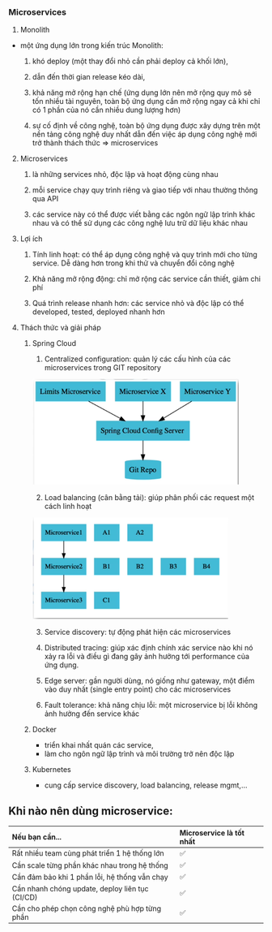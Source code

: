 ### Microservices

1. Monolith
- một ứng dụng lớn trong kiến trúc Monolith:
   
    1. khó deploy (một thay đổi nhỏ cần phải deploy cả khối lớn),
    
    2. dẫn đến thời gian release kéo dài,
    
    3. khả năng mở rộng hạn chế (ứng dụng lớn nên mở rộng quy mô sẽ tốn nhiều tài nguyên, toàn bộ ứng dụng cần mở rộng ngay cả khi chỉ có 1 phần của nó cần nhiều dung lượng hơn)
    
    4. sự cố định về công nghệ, toàn bộ ứng dụng được xây dựng trên một nền tảng công nghệ duy nhất dẫn đến việc áp dụng công nghệ mới trở thành thách thức
⇒ microservices

2. Microservices
   
   1. là những services nhỏ, độc lập và hoạt động cùng nhau

   2. mỗi service chạy quy trình riêng và giao tiếp với nhau thường thông qua API

   3. các service này có thể được viết bằng các ngôn ngữ lập trình khác nhau và có thể sử dụng các công nghệ lưu trữ dữ liệu khác nhau
   
4. Lợi ích 

   1. Tính linh hoạt: có thể áp dụng công nghệ và quy trình mới cho từng service. Dễ dàng hơn trong khi thử và chuyển đổi công nghệ

   3. Khả năng mở rộng động: chỉ mở rộng các service cần thiết, giảm chi phí 

   4. Quá trình release nhanh hơn: các service nhỏ và độc lập có thể developed, tested, deployed nhanh hơn

5. Thách thức và giải pháp

   1. Spring Cloud 

      1. Centralized configuration: quản lý các cấu hình của các microservices trong GIT  repository
      
      ![img.png](images/img.png)

      2. Load balancing (cân bằng tải): giúp phân phối các request một cách linh hoạt
      
      ![img_1.png](images/img_1.png)

      3. Service discovery: tự động phát hiện các microservices
         
      4. Distributed tracing: giúp xác định chính xác service nào khi nó xảy ra lỗi và điều gì đang gây ảnh hưởng tới performance của ứng dụng.
         
      5. Edge server: gần người dùng, nó giống như gateway, một điểm vào duy nhất (single entry point) cho các microservices
             
      6. Fault tolerance: khả năng chịu lỗi: một microservice bị lỗi không ảnh hưởng đến service khác 

   3. Docker
      - triển khai nhất quán các service, 
      - làm cho ngôn ngữ lập trình và môi trường trở nên độc lập

   4. Kubernetes
   
      - cung cấp service discovery, load balancing, release mgmt,...
     

## Khi nào nên dùng microservice:

| Nếu bạn cần... | Microservice là tốt nhất |
|:---|:---|
| Rất nhiều team cùng phát triển 1 hệ thống lớn | ✅ |
| Cần scale từng phần khác nhau trong hệ thống | ✅ |
| Cần đảm bảo khi 1 phần lỗi, hệ thống vẫn chạy | ✅ |
| Cần nhanh chóng update, deploy liên tục (CI/CD) | ✅ |
| Cần cho phép chọn công nghệ phù hợp từng phần | ✅ |
